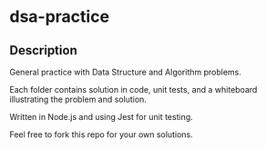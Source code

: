 # dsa-practice

## Description

General practice with Data Structure and Algorithm problems.

Each folder contains solution in code, unit tests, and a whiteboard illustrating the problem and solution.

Written in Node.js and using Jest for unit testing.

Feel free to fork this repo for your own solutions.